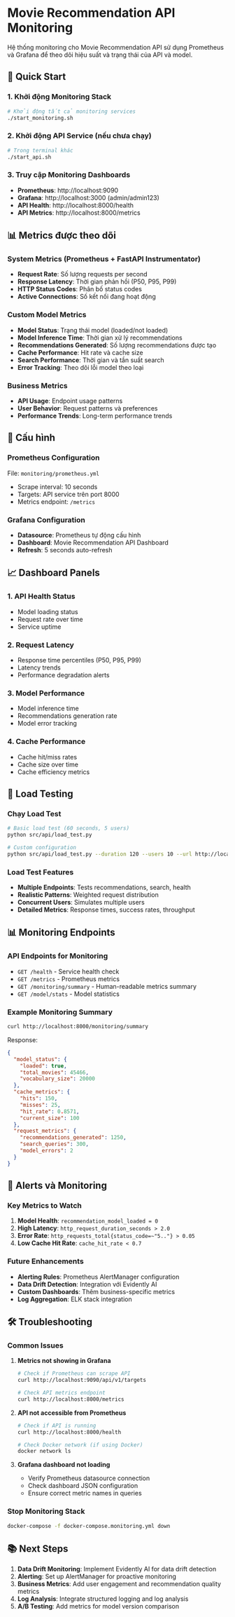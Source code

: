 # Movie Recommendation API Monitoring

Hệ thống monitoring cho Movie Recommendation API sử dụng Prometheus và Grafana để theo dõi hiệu suất và trạng thái của API và model.

## 🚀 Quick Start

### 1. Khởi động Monitoring Stack

```bash
# Khởi động tất cả monitoring services
./start_monitoring.sh
```

### 2. Khởi động API Service (nếu chưa chạy)

```bash
# Trong terminal khác
./start_api.sh
```

### 3. Truy cập Monitoring Dashboards

- **Prometheus**: http://localhost:9090
- **Grafana**: http://localhost:3000 (admin/admin123)
- **API Health**: http://localhost:8000/health
- **API Metrics**: http://localhost:8000/metrics

## 📊 Metrics được theo dõi

### System Metrics (Prometheus + FastAPI Instrumentator)
- **Request Rate**: Số lượng requests per second
- **Response Latency**: Thời gian phản hồi (P50, P95, P99)
- **HTTP Status Codes**: Phân bố status codes
- **Active Connections**: Số kết nối đang hoạt động

### Custom Model Metrics
- **Model Status**: Trạng thái model (loaded/not loaded)
- **Model Inference Time**: Thời gian xử lý recommendations
- **Recommendations Generated**: Số lượng recommendations được tạo
- **Cache Performance**: Hit rate và cache size
- **Search Performance**: Thời gian và tần suất search
- **Error Tracking**: Theo dõi lỗi model theo loại

### Business Metrics
- **API Usage**: Endpoint usage patterns
- **User Behavior**: Request patterns và preferences
- **Performance Trends**: Long-term performance trends

## 🔧 Cấu hình

### Prometheus Configuration
File: `monitoring/prometheus.yml`
- Scrape interval: 10 seconds
- Targets: API service trên port 8000
- Metrics endpoint: `/metrics`

### Grafana Configuration
- **Datasource**: Prometheus tự động cấu hình
- **Dashboard**: Movie Recommendation API Dashboard
- **Refresh**: 5 seconds auto-refresh

## 📈 Dashboard Panels

### 1. API Health Status
- Model loading status
- Request rate over time
- Service uptime

### 2. Request Latency
- Response time percentiles (P50, P95, P99)
- Latency trends
- Performance degradation alerts

### 3. Model Performance
- Model inference time
- Recommendations generation rate
- Model error tracking

### 4. Cache Performance
- Cache hit/miss rates
- Cache size over time
- Cache efficiency metrics

## 🧪 Load Testing

### Chạy Load Test
```bash
# Basic load test (60 seconds, 5 users)
python src/api/load_test.py

# Custom configuration
python src/api/load_test.py --duration 120 --users 10 --url http://localhost:8000
```

### Load Test Features
- **Multiple Endpoints**: Tests recommendations, search, health
- **Realistic Patterns**: Weighted request distribution
- **Concurrent Users**: Simulates multiple users
- **Detailed Metrics**: Response times, success rates, throughput

## 📊 Monitoring Endpoints

### API Endpoints for Monitoring
- `GET /health` - Service health check
- `GET /metrics` - Prometheus metrics
- `GET /monitoring/summary` - Human-readable metrics summary
- `GET /model/stats` - Model statistics

### Example Monitoring Summary
```bash
curl http://localhost:8000/monitoring/summary
```

Response:
```json
{
  "model_status": {
    "loaded": true,
    "total_movies": 45466,
    "vocabulary_size": 20000
  },
  "cache_metrics": {
    "hits": 150,
    "misses": 25,
    "hit_rate": 0.8571,
    "current_size": 100
  },
  "request_metrics": {
    "recommendations_generated": 1250,
    "search_queries": 300,
    "model_errors": 2
  }
}
```

## 🚨 Alerts và Monitoring

### Key Metrics to Watch
1. **Model Health**: `recommendation_model_loaded = 0`
2. **High Latency**: `http_request_duration_seconds > 2.0`
3. **Error Rate**: `http_requests_total{status_code=~"5.."} > 0.05`
4. **Low Cache Hit Rate**: `cache_hit_rate < 0.7`

### Future Enhancements
- **Alerting Rules**: Prometheus AlertManager configuration
- **Data Drift Detection**: Integration với Evidently AI
- **Custom Dashboards**: Thêm business-specific metrics
- **Log Aggregation**: ELK stack integration

## 🛠️ Troubleshooting

### Common Issues

1. **Metrics not showing in Grafana**
   ```bash
   # Check if Prometheus can scrape API
   curl http://localhost:9090/api/v1/targets

   # Check API metrics endpoint
   curl http://localhost:8000/metrics
   ```

2. **API not accessible from Prometheus**
   ```bash
   # Check if API is running
   curl http://localhost:8000/health

   # Check Docker network (if using Docker)
   docker network ls
   ```

3. **Grafana dashboard not loading**
   - Verify Prometheus datasource connection
   - Check dashboard JSON configuration
   - Ensure correct metric names in queries

### Stop Monitoring Stack
```bash
docker-compose -f docker-compose.monitoring.yml down
```

## 📚 Next Steps

1. **Data Drift Monitoring**: Implement Evidently AI for data drift detection
2. **Alerting**: Set up AlertManager for proactive monitoring
3. **Business Metrics**: Add user engagement and recommendation quality metrics
4. **Log Analysis**: Integrate structured logging and log analysis
5. **A/B Testing**: Add metrics for model version comparison
